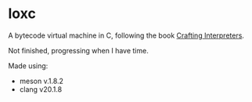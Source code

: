 # loxc

A bytecode virtual machine in C, following the book [Crafting Interpreters](https://craftinginterpreters.com/contents.html).

Not finished, progressing when I have time.

 Made using:
 - meson v.1.8.2
 - clang v20.1.8
